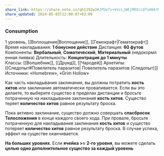```yaml
---
share_link: https://share.note.sx/qh1192w3#JPUoTv+kVcLjWEjMD5ccQTxH6kYmAn0NUpVmZtOoaG0
share_updated: 2024-05-03T22:00:07+03:00
---
```

### Consumption
1 уровень, [[Воплощение|Воплощение]], [[Гемокрафт|Гематокрафт]]
Время накладывания: **1 бонусное действие**
Дистанция: **60 футов**
Компоненты: **Вербальный**, **Соматический**, **Материальный** (недокормленная пиявка)
Длительность: **Концентрация до 1 минуты**
Классы: [[Волшебник]], [[Друид]], [[Чародей]]
Архетипы: [[Следопыт#Повелитель паразитов| Повелитель паразитов (Следопыт)]]
Источники: «Homebrew», «Grim Hollow»

Как часть накладывания заклинания, вы должны потратить **кость хитов** или заклинание автоматически проваливается. Если вы это делаете, то выберите существо в пределах дистанции и бросьте потраченную на накладывание заклинания **кость хитов**. Существо теряет **количество хитов** равное результату броска.

Пока активно заклинание, существо должно совершать **спасбросок Телосложения** в конце каждого своего хода. При провале, бросьте потраченную для накладывания заклинания **кость хитов** и существо потеряет **количество хитов** равное результату броска. В случае успеха, эффект на существе оканчивается.

**На больших уровнях**. Если **ячейка >= 2-го уровня**, вы можете сделать **целью одно дополнительное существо за каждый уровень**